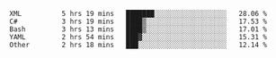 <!--START_SECTION:waka-->

```text
XML          5 hrs 19 mins   ███████░░░░░░░░░░░░░░░░░░   28.06 %
C#           3 hrs 19 mins   ████▒░░░░░░░░░░░░░░░░░░░░   17.53 %
Bash         3 hrs 13 mins   ████▒░░░░░░░░░░░░░░░░░░░░   17.01 %
YAML         2 hrs 54 mins   ███▓░░░░░░░░░░░░░░░░░░░░░   15.31 %
Other        2 hrs 18 mins   ███░░░░░░░░░░░░░░░░░░░░░░   12.14 %
```

<!--END_SECTION:waka-->

